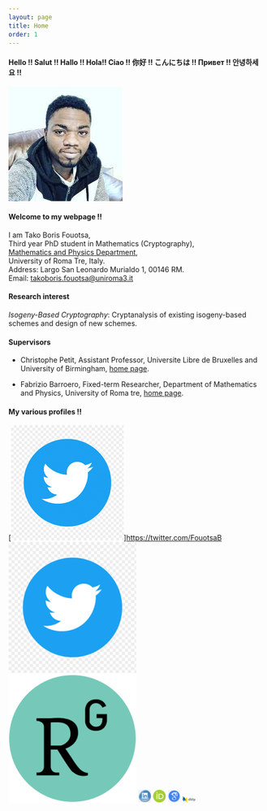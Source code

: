 ```yaml
---
layout: page
title: Home
order: 1
---
```



#### Hello !! Salut !! Hallo !! Hola!! Ciao !! 你好 !! こんにちは !! Привет !! 안녕하세요 !! 

![alt text](https://github.com/BorisFouotsa/BorisFouotsa.github.io/blob/main/pictures/Boris.jpg?raw=true)


#### Welcome to my webpage !! 

I am Tako Boris Fouotsa, \
Third year PhD student in Mathematics (Cryptography),\
[Mathematics and Physics Department](https://matematicafisica.uniroma3.it),\
University of Roma Tre, Italy.\
Address: Largo San Leonardo Murialdo 1, 00146 RM.\
Email: takoboris.fouotsa@uniroma3.it

#### Research interest

*Isogeny-Based Cryptography*: Cryptanalysis of existing isogeny-based schemes and design of new schemes.

#### Supervisors

- Christophe Petit, Assistant Professor, Universite Libre de Bruxelles and University of Birmingham, [home page](http://homepages.ulb.ac.be/~chripeti/index.html).

- Fabrizio Barroero, Fixed-term Researcher, Department of Mathematics and Physics, University of Roma tre, [home page](https://sites.google.com/site/barroerofabrizio/Home).


#### My various profiles !! 
[![alt text](https://github.com/BorisFouotsa/BorisFouotsa.github.io/blob/main/pictures/twitter.png?raw=true)]https://twitter.com/FouotsaB
[<img src="https://github.com/BorisFouotsa/BorisFouotsa.github.io/blob/main/pictures/twitter.png" width=50% height=50%>](https://twitter.com/FouotsaB)  
[<img src="https://github.com/BorisFouotsa/BorisFouotsa.github.io/blob/main/pictures/researchgate.png" width=50% height=50%>](https://www.researchgate.net/profile/Tako-Boris-Fouotsa) 
[<img src="https://github.com/BorisFouotsa/BorisFouotsa.github.io/blob/main/pictures/linkedin.jpg" width=5% height=5%>](https://www.linkedin.com/in/tako-boris-fouotsa-799737118/)
[<img src="https://github.com/BorisFouotsa/BorisFouotsa.github.io/blob/main/pictures/ORCID.png" width=5% height=5%>](https://orcid.org/0000-0003-1821-8406)
[<img src="https://github.com/BorisFouotsa/BorisFouotsa.github.io/blob/main/pictures/scholar.png" width=5% height=5%>](https://scholar.google.com/citations?hl=en&user=BY8zt_QAAAAJ)
[<img src="https://github.com/BorisFouotsa/BorisFouotsa.github.io/blob/main/pictures/dblp.png" width=5% height=5%>](https://dblp.org/pid/289/2242.html)


